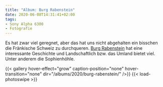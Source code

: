 ```yaml
---
title: "Album: Burg Rabenstein"
date: 2020-06-08T14:31:41+02:00
tags:
- Sony Alpha 6300
- Fotografie
---
```


Es hat zwar viel geregnet, aber das hat uns nicht abgehalten ein bisschen die
Fränkische Schweiz zu durchqueren. [Burg Rabenstein](https://de.wikipedia.org/wiki/Burg_Rabenstein_(Oberfranken)) hat
eine interessante Geschichte und Landschaftlich bzw. das Umland bietet viel.
Unter anderem die Sophienhöhle.

<!--more-->

{{< gallery hover-effect="grow" caption-position="none" hover-transition="none" dir="/albums/2020/burg-rabenstein/" />}}
{{< load-photoswipe >}}
